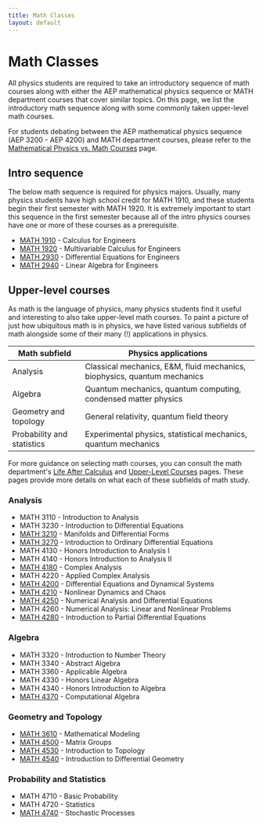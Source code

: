 ```yaml
---
title: Math Classes
layout: default
---
```

<link rel="stylesheet" href="/main.css">

# Math Classes

All physics students are required to take an introductory sequence of math courses along with either the AEP mathematical physics sequence or MATH department courses that cover similar topics. On this page, we list the introductory math sequence along with some commonly taken upper-level math courses.

For students debating between the AEP mathematical physics sequence (AEP 3200 - AEP 4200) and MATH department courses, please refer to the [Mathematical Physics vs. Math Courses](/questions/FAQ/math_phys_vs_math.html) page.

## Intro sequence

The below math sequence is required for physics majors. Usually, many physics students have high school credit for MATH 1910, and these students begin their first semester with MATH 1920. It is extremely important to start this sequence in the first semester because all of the intro physics courses have one or more of these courses as a prerequisite. 

- [MATH 1910](/classes/math/MATH1910.html) - Calculus for Engineers
- [MATH 1920](/classes/math/MATH1920.html) - Multivariable Calculus for Engineers
- [MATH 2930](/classes/math/MATH2930.html) - Differential Equations for Engineers
- [MATH 2940](/classes/math/MATH2940.html) - Linear Algebra for Engineers

## Upper-level courses

As math is the language of physics, many physics students find it useful and interesting to also take upper-level math courses. To paint a picture of just how ubiquitous math is in physics, we have listed various subfields of math alongside some of their many (!) applications in physics.

| Math subfield                            | Physics applications                     |
| ------------------------------ | ----------------------------------------- |
| Analysis | Classical mechanics, E&M, fluid mechanics, biophysics, quantum mechanics |
| Algebra | Quantum mechanics, quantum computing, condensed matter physics |
| Geometry and topology | General relativity, quantum field theory |
| Probability and statistics | Experimental physics, statistical mechanics, quantum mechanics |

For more guidance on selecting math courses, you can consult the math department's [Life After Calculus](https://math.cornell.edu/life-after-calculus) and [Upper-Level Courses](https://math.cornell.edu/upper-level-courses) pages. These pages provide more details on what each of these subfields of math study.

### Analysis 

- MATH 3110 - Introduction to Analysis
- MATH 3230 - Introduction to Differential Equations
- [MATH 3210](/classes/math/MATH3210.html) - Manifolds and Differential Forms
- [MATH 3270](/classes/math/MATH3270.html) - Introduction to Ordinary Differential Equations
- MATH 4130 - Honors Introduction to Analysis I
- MATH 4140 - Honors Introduction to Analysis II
- [MATH 4180](/classes/math/MATH4180.html) - Complex Analysis
- MATH 4220 - Applied Complex Analysis
- [MATH 4200](/classes/math/MATH4200.html) - Differential Equations and Dynamical Systems
- [MATH 4210](/classes/math/MATH4210.html) - Nonlinear Dynamics and Chaos
- [MATH 4250](/classes/math/MATH4250.html) - Numerical Analysis and Differential Equations
- MATH 4260 - Numerical Analysis: Linear and Nonlinear Problems
- [MATH 4280](/classes/math/MATH4280.html) - Introduction to Partial Differential Equations

### Algebra

- MATH 3320 - Introduction to Number Theory
- MATH 3340 - Abstract Algebra
- MATH 3360 - Applicable Algebra
- MATH 4330 - Honors Linear Algebra
- MATH 4340 - Honors Introduction to Algebra
- [MATH 4370](/classes/math/MATH4370.html) - Computational Algebra

### Geometry and Topology

- [MATH 3610](/classes/math/MATH3610.html) - Mathematical Modeling
- [MATH 4500](/classes/math/MATH4500.html) - Matrix Groups
- [MATH 4530](/classes/math/MATH4530.html) - Introduction to Topology
- [MATH 4540](/classes/math/MATH4540.html) - Introduction to Differential Geometry

### Probability and Statistics

- MATH 4710 - Basic Probability
- MATH 4720 - Statistics
- [MATH 4740](/classes/math/MATH4740.html) - Stochastic Processes